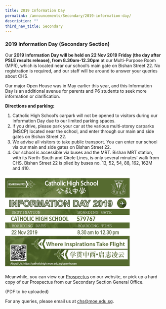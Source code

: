 ```yaml
---
title: 2019 Information Day
permalink: /announcements/Secondary/2019-information-day/
description: ""
third_nav_title: Secondary
---
```

### 2019 Information Day (Secondary Section)

Our **2019 Information Day will be held on 22 Nov 2019 Friday (the day after PSLE results release), from 8.30am-12.30pm** at our Multi-Purpose Room (MPR), which is located near our school’s main gate on Bishan Street 22. No registration is required, and our staff will be around to answer your queries about CHS.

Our major Open House was in May earlier this year, and this Information Day is an additional avenue for parents and P6 students to seek more information or clarification.

**Directions and parking:**

1.  Catholic High School’s carpark will not be opened to visitors during our Information Day due to our limited parking spaces.
2.  If you drive, please park your car at the various multi-storey carparks (MSCP) located near the school, and enter through our main and side gates on Bishan Street 22.
3.  We advise all visitors to take public transport. You can enter our school via our main and side gates on Bishan Street 22.
4.  Our school is accessible via buses and the MRT. Bishan MRT station, with its North-South and Circle Lines, is only several minutes’ walk from CHS. Bishan Street 22 is plied by buses no. 13, 52, 54, 88, 162, 162M and 410.

<img src="/images/ann1.png" style="width:80%">

Meanwhile, you can view our [Prospectus](https://catholichigh.moe.edu.sg/wp-content/uploads/2019/10/CHS-Website-Prospectus-Oct-2019.pdf) on our website, or pick up a hard copy of our Prospectus from our Secondary Section General Office.

(PDF to be uploaded)

For any queries, please email us at chs@moe.edu.sg.